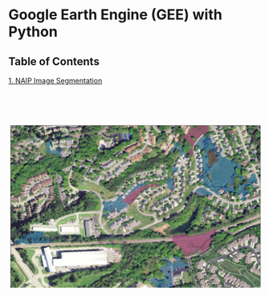 
<h1> Google Earth Engine (GEE) with Python </h1>

<h2> Table of Contents </h2>  <a href="code/GEE%20--%20NAIP%20Segmentation.ipynb"> 1. NAIP Image Segmentation </a> </h3>


<br/><br/><br/>


![For Spatial Analysis](/files/map.PNG)
